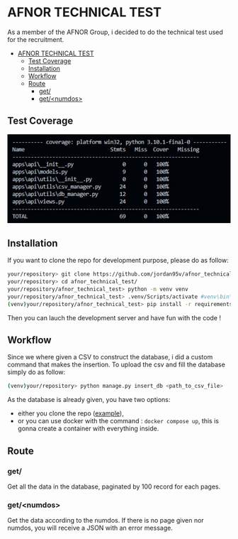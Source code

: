 # AFNOR TECHNICAL TEST

As a member of the AFNOR Group, i decided to do the technical test used for the recruitment.

- [AFNOR TECHNICAL TEST](#afnor-technical-test)
  - [Test Coverage](#test-coverage)
  - [Installation](#installation)
  - [Workflow](#workflow)
  - [Route](#route)
    - [get/](#get)
    - [get/\<numdos\>](#getnumdos)

## Test Coverage

![coverage](coverage.jpg)

## Installation

If you want to clone the repo for development purpose, please do as follow:

```bash
your/repository> git clone https://github.com/jordan95v/afnor_technical_test.git
your/repository> cd afnor_technical_test/
your/repository/afnor_technical_test> python -m venv venv
your/repository/afnor_technical_test> .venv/Scripts/activate #venv\bin\activate on Mac and Linux
(venv)your/repository/afnor_technical_test> pip install -r requirements.txt -r requirements-dev.txt
```

Then you can lauch the development server and have fun with the code ! 

## Workflow

Since we where given a CSV to construct the database, i did a custom command that makes the insertion.
To upload the csv and fill the database simply do as follow:

```bash
(venv)your/repository> python manage.py insert_db <path_to_csv_file>
```

As the database is already given, you have two options:
- either you clone the repo ([example](#installation)),
- or you can use docker with the command : `docker compose up`, this is gonna create a container with everything inside.

## Route

### get/

Get all the data in the database, paginated by 100 record for each pages.

### get/\<numdos\>

Get the data according to the numdos.
If there is no page given nor numdos, you will receive a JSON with an error message.